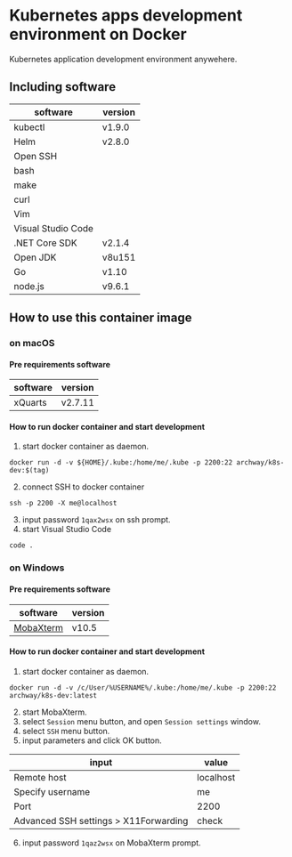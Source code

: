 # Kubernetes apps development environment on Docker

Kubernetes application development environment anywehere.

## Including software

|software          |version|
|------------------|-------|
|kubectl           |v1.9.0 |
|Helm              |v2.8.0 |
|Open SSH          ||
|bash              ||
|make              ||
|curl              ||
|Vim               ||
|Visual Studio Code||
|.NET Core SDK     |v2.1.4 |
|Open JDK          |v8u151 |
|Go                |v1.10  |
|node.js           |v9.6.1 |

## How to use this container image

### on macOS

#### Pre requirements software

|software|version|
|--------|-------|
|xQuarts |v2.7.11|

#### How to run docker container and start development

1. start docker container as daemon.

```
docker run -d -v ${HOME}/.kube:/home/me/.kube -p 2200:22 archway/k8s-dev:$(tag)
```

2. connect SSH to docker container

```
ssh -p 2200 -X me@localhost
```

3. input password `1qax2wsx` on ssh prompt.
4. start Visual Studio Code
```
code .
```

### on Windows

#### Pre requirements software

|software|version|
|--------|-------|
|[MobaXterm](https://mobaxterm.mobatek.net/download-home-edition.html)|v10.5|

#### How to run docker container and start development

1. start docker container as daemon.

```
docker run -d -v /c/User/%USERNAME%/.kube:/home/me/.kube -p 2200:22 archway/k8s-dev:latest
```

2. start MobaXterm.
3. select `Session` menu button, and open `Session settings` window.
4. select `SSH` menu button.
5. input parameters and click OK button.

|input                                |value    |
|-------------------------------------|---------|
|Remote host                          |localhost|
|Specify username                     |me       |
|Port                                 |2200     |
|Advanced SSH settings > X11Forwarding|check    |

6. input password `1qaz2wsx` on MobaXterm prompt.